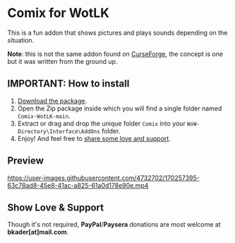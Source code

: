 # Comix for WotLK

This is a fun addon that shows pictures and plays sounds depending on the situation.

**Note**: this is not the same addon found on [CurseForge](https://www.curseforge.com/wow/addons/comix), the concept is one but it was written from the ground up.

## IMPORTANT: How to install

1. [Download the package](https://github.com/waddons/Comix-WotLK/archive/refs/heads/main.zip).
2. Open the Zip package inside which you will find a single folder named `Comix-WotLK-main`.
3. Extract or drag and drop the unique folder `Comix` into your `WoW-Directory\Interface\AddOns` folder.
4. Enjoy! And feel free to [share some love and support](#show-love--support).

## Preview

https://user-images.githubusercontent.com/4732702/170257395-63c78ad8-45e8-41ac-a825-61a0d178e90e.mp4

## Show Love & Support

Though it's not required, **PayPal**/**Paysera** donations are most welcome at **bkader[at]mail.com**.